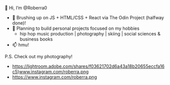 👋 Hi, I’m @Roberra0
  * 🌱 Brushing up on JS + HTML/CSS + React via The Odin Project (halfway done)!
  * 👀 Planning to build personal projects focused on my hobbies
    * hip hop music production | photography | skiing | social sciences & business books
  * 📫 hmu!

P.S. Check out my photography!
 * https://lightroom.adobe.com/shares/f03621702d6a43a18b20655eccfa16c5)www.instagram.com/roberra.png
 * https://www.instagram.com/roberra.png

<!---
Roberra0/Roberra0 is a ✨ special ✨ repository because its `README.md` (this file) appears on your GitHub profile.
You can click the Preview link to take a look at your changes.
--->
